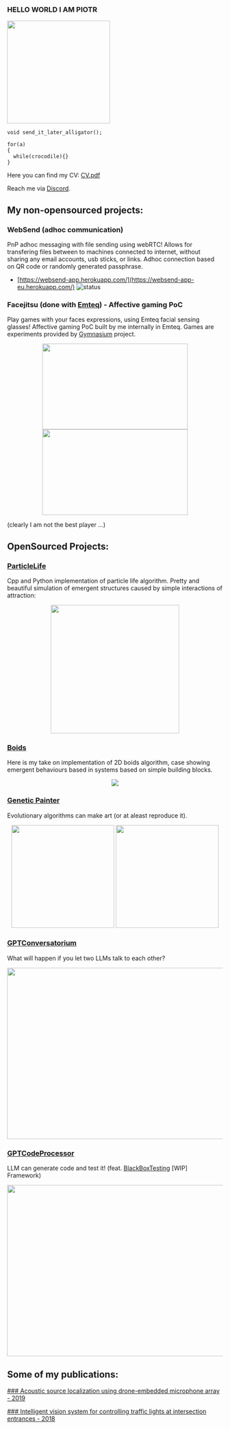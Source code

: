### HELLO WORLD I AM PIOTR

<img src="https://user-images.githubusercontent.com/40773550/228984764-37cecee3-1a10-46f2-9044-478daee041b1.gif" width="240" height="240"/>

```
void send_it_later_alligator();

for(a)
{
  while(crocodile){}
}
```

Here you can find my CV: [CV.pdf](https://github.com/PeterWaIIace/me.github.io/files/11256504/CV.pdf)

Reach me via [Discord](https://discord.com/users/691353309868458056).

## My non-opensourced projects: 

### WebSend (adhoc communication)

PnP adhoc messaging with file sending using webRTC! Allows for transfering files between to machines connected to internet, without sharing any email accounts, usb sticks, or links. Adhoc connection based on QR code or randomly generated passphrase.

* [https://websend-app.herokuapp.com/](https://websend-app-eu.herokuapp.com/) ![status](https://img.shields.io/badge/status-up-green.svg)

### **Facejitsu** (done with [Emteq](https://www.emteqlabs.com/)) - Affective gaming PoC

Play games with your faces expressions, using Emteq facial sensing glasses! Affective gaming PoC built by me internally in Emteq. Games are experiments provided by [Gymnasium](https://github.com/Farama-Foundation/Gymnasium) project.  

<p align="center">
  <img src="https://user-images.githubusercontent.com/40773550/228829034-e0a69858-92bb-4754-8993-1599176c7dfd.gif" width="340" height="200"/>
  <img src="https://user-images.githubusercontent.com/40773550/228829964-80705b7e-74c8-4e3f-bffd-81c974013597.gif" width="340" height="200"/>
</p>
(clearly I am not the best player ...)

## OpenSourced Projects: 

### [ParticleLife](https://github.com/PeterWaIIace/ParticleLife)

Cpp and Python implementation of particle life algorithm. Pretty and beautiful simulation of emergent structures caused by simple interactions of attraction:

<p align="center">
  <img src=https://user-images.githubusercontent.com/40773550/234987226-72c52e8c-6991-4da5-bcae-75d3ea1086da.gif  width="300" height="300">
</p>

### [Boids](https://github.com/PeterWaIIace/Boids)

Here is my take on implementation of 2D boids algorithm, case showing emergent behaviours based in systems based on simple building blocks.

<p align="center">
  <img src="https://user-images.githubusercontent.com/40773550/221363441-8afa31f7-3d15-4258-a417-1056fa4e333d.gif"/>
</p>

### [Genetic Painter](https://github.com/PeterWaIIace/GeneticPainter)

Evolutionary algorithms can make art (or at aleast reproduce it).

<p align="center">
  <img src="https://user-images.githubusercontent.com/40773550/228100220-3f8be211-896a-440f-9829-57247c1e3208.gif" width="240" height="240"/>
  <img src="https://user-images.githubusercontent.com/40773550/228984764-37cecee3-1a10-46f2-9044-478daee041b1.gif" width="240" height="240"/>
</p>

### [GPTConversatorium](https://github.com/PeterWaIIace/GPTConversatorium)

What will happen if you let two LLMs talk to each other? 

<p align="center">
  <img src="https://user-images.githubusercontent.com/40773550/221328004-4e8bc586-06d5-4a8e-b592-d6674d0d2e36.png" width="644
" height="400">
</p>

### [GPTCodeProcessor](https://github.com/PeterWaIIace/GPTCodeProcessor)

LLM can generate code and test it! (feat. [BlackBoxTesting](https://github.com/PeterWaIIace/BlackBoxTesting) [WIP] Framework)

<p align="center">
  <img src="https://user-images.githubusercontent.com/40773550/218609556-b03af4a8-bbdd-4dc0-aa76-f0ffb5832244.png" width="644
" height="400">
</p>


## Some of my publications:

[### Acoustic source localization using drone-embedded microphone array - 2019](https://asa.scitation.org/doi/abs/10.1121/1.5137614)

[### Intelligent vision system for controlling traffic lights at intersection entrances - 2018](https://yadda.icm.edu.pl/baztech/element/bwmeta1.element.baztech-c063fb29-b782-4f48-94cf-88ed10e0f249)

<!--
**PeterWaIIace/PeterWaIIace** is a ✨ _special_ ✨ repository because its `README.md` (this file) appears on your GitHub profile.

Here are some ideas to get you started:

- 🔭 I’m currently working on ...
- 🌱 I’m currently learning ...
- 👯 I’m looking to collaborate on ...
- 🤔 I’m looking for help with ...
- 💬 Ask me about ...
- 📫 How to reach me: ...
- 😄 Pronouns: ...
- ⚡ Fun fact: ...
-->
